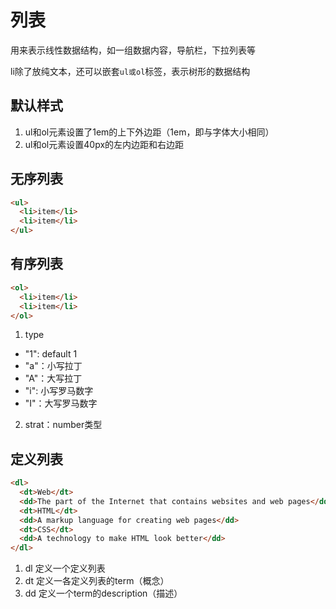 # 列表
用来表示线性数据结构，如一组数据内容，导航栏，下拉列表等

li除了放纯文本，还可以嵌套`ul或ol`标签，表示树形的数据结构

## 默认样式
1. ul和ol元素设置了1em的上下外边距（1em，即与字体大小相同）
2. ul和ol元素设置40px的左内边距和右边距


## 无序列表
```html
<ul>
  <li>item</li>
  <li>item</li>
</ul>
```

## 有序列表
```html
<ol>
  <li>item</li>
  <li>item</li>
</ol>
```
1. type
  * "1": default 1
  * "a"：小写拉丁
  * "A"：大写拉丁
  * "i": 小写罗马数字
  * "I"：大写罗马数字

2. strat：number类型

## 定义列表
```html
<dl>
  <dt>Web</dt>
  <dd>The part of the Internet that contains websites and web pages</dd>
  <dt>HTML</dt>
  <dd>A markup language for creating web pages</dd>
  <dt>CSS</dt>
  <dd>A technology to make HTML look better</dd>
</dl>
```
1. dl 定义一个定义列表
2. dt 定义一各定义列表的term（概念）
3. dd 定义一个term的description（描述）